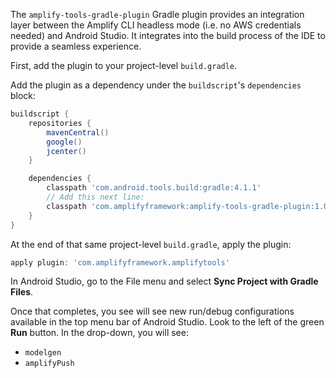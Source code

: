 The `amplify-tools-gradle-plugin` Gradle plugin provides an integration layer between the Amplify CLI headless mode (i.e. no AWS credentials needed) and Android Studio. It integrates into the build process of the IDE to provide a seamless experience.

First, add the plugin to your project-level `build.gradle`.

Add the plugin as a dependency under the `buildscript`'s `dependencies` block:

```groovy
buildscript {
    repositories {
        mavenCentral()
        google()
        jcenter()
    }

    dependencies {
        classpath 'com.android.tools.build:gradle:4.1.1'
        // Add this next line:
        classpath 'com.amplifyframework:amplify-tools-gradle-plugin:1.0.2'
    }
}
```

At the end of that same project-level `build.gradle`, apply the plugin:
```groovy
apply plugin: 'com.amplifyframework.amplifytools'
```

In Android Studio, go to the File menu and select **Sync Project with Gradle Files**.

Once that completes, you see will see new run/debug configurations available in the top menu bar of Android Studio. Look to the left of the green **Run** button. In the drop-down, you will see:

- `modelgen`
- `amplifyPush`

